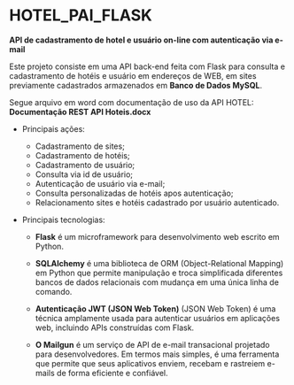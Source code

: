 # HOTEL_PAI_FLASK 
 
 **API de cadastramento de hotel e usuário on-line com autenticação via e-mail**

 Este projeto consiste em uma API back-end feita com Flask para consulta e cadastramento de hotéis e usuário em endereços de WEB, em sites previamente cadastrados armazenados em __Banco de Dados MySQL__.

 Segue arquivo em word com documentação de uso da API HOTEL: __Documentação REST API Hoteis.docx__

- Principais ações:
    - Cadastramento de sites;
    - Cadastramento de hotéis;
    - Cadastramento de usuário;
    - Consulta via id de usuário;
    - Autenticação de usuário via e-mail;
    - Consulta personalizadas de hotéis apos autenticação;
    - Relacionamento sites e hotéis cadastrado por usuário autenticado.

- Principais tecnologias:
    - __Flask__ é um microframework para desenvolvimento web escrito em Python.

    - __SQLAlchemy__ é uma biblioteca de ORM (Object-Relational Mapping) em Python que permite manipulação e troca simplificada diferentes bancos de dados relacionais com mudança em uma única linha de comando.

    - __Autenticação JWT (JSON Web Token)__ (JSON Web Token) é uma técnica amplamente usada para autenticar usuários em aplicações web, incluindo APIs construídas com Flask.

    - __O Mailgun__ é um serviço de API de e-mail transacional projetado para desenvolvedores. Em termos mais simples, é uma ferramenta que permite que seus aplicativos enviem, recebam e rastreiem e-mails de forma eficiente e confiável.
